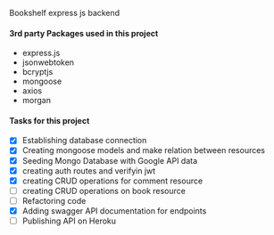 Bookshelf express js backend

#### 3rd party Packages used in this project

* express.js
* jsonwebtoken
* bcryptjs
* mongoose
* axios
* morgan

#### Tasks for this project

- [x] Establishing database connection
- [x] Creating mongoose models and make relation between resources
- [x] Seeding Mongo Database with Google API data
- [x] creating auth routes and verifyin jwt
- [x] creating CRUD operations for comment resource
- [ ] creating CRUD operations on book resource
- [ ] Refactoring code 
- [x] Adding swagger API documentation for endpoints
- [ ] Publishing API on Heroku
